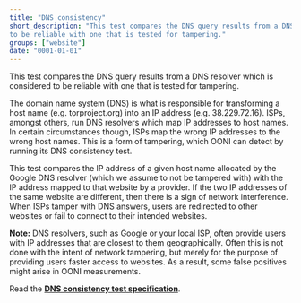 ```yaml
---
title: "DNS consistency"
short_description: "This test compares the DNS query results from a DNS resolver which is considered
to be reliable with one that is tested for tampering."
groups: ["website"]
date: "0001-01-01"
---
```


This test compares the DNS query results from a DNS resolver which is considered
to be reliable with one that is tested for tampering.

The domain name system (DNS) is what is responsible for transforming a host name
(e.g. torproject.org) into an IP address (e.g. 38.229.72.16). ISPs, amongst
others, run DNS resolvers which map IP addresses to host names. In certain
circumstances though, ISPs map the wrong IP addresses to the wrong host names.
This is a form of tampering, which OONI can detect by running its DNS
consistency test.

This test compares the IP address of a given host name allocated by the Google
DNS resolver (which we assume to not be tampered with) with the IP address
mapped to that website by a provider. If the two IP addresses of the same
website are different, then there is a sign of network interference. When ISPs
tamper with DNS answers, users are redirected to other websites or fail to
connect to their intended websites.

**Note:** DNS resolvers, such as Google or your local ISP, often provide users
with IP addresses that are closest to them geographically. Often this is not
done with the intent of network tampering, but merely for the purpose of
providing users faster access to websites. As a result, some false positives
might arise in OONI measurements.

Read the **[DNS consistency test specification](https://github.com/ooni/spec/blob/master/nettests/ts-002-dns-consistency.md)**.
